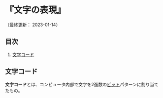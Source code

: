 # 『文字の表現』

（最終更新： 2023-01-14）


## 目次

1. [文字コード](#文字コード)


## 文字コード

**文字コード**とは、コンピュータ内部で文字を2進数の[ビット](../../../_/chapters/computer_and_number.md#データの単位)パターンに割り当てたもの。

